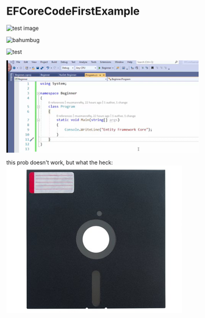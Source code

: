 # EFCoreCodeFirstExample  
  
![test image](../EFCoreCodeFirstExample/Images/test.png "Mouse over test file text")  

<img src="../EFCoreCodeFirstExample/Images/test.png" alt="bahumbug">  

![test](https://user-images.githubusercontent.com/4861265/207787700-74156713-4362-42fd-806e-399ac1e63a5a.png)

![test](<https://raw.githubusercontent.com/floppydisk525/EFCoreCodeFirstExample/master/EFCoreCodeFirstExample/Images/test.png> "why, the link works??")
  
this prob doesn't work, but what the heck:  
![floppydisk.some image file](https://raw.githubusercontent.com/floppydisk525/assets/main/EFCoreCodeFirstExample/floppydisk.jpg "nice disk, eh?")  
